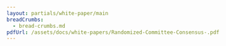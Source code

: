 ```yaml
---
layout: partials/white-paper/main
breadCrumbs:
  - bread-crumbs.md
pdfUrl: /assets/docs/white-papers/Randomized-Committee-Consensus-.pdf
---
```

